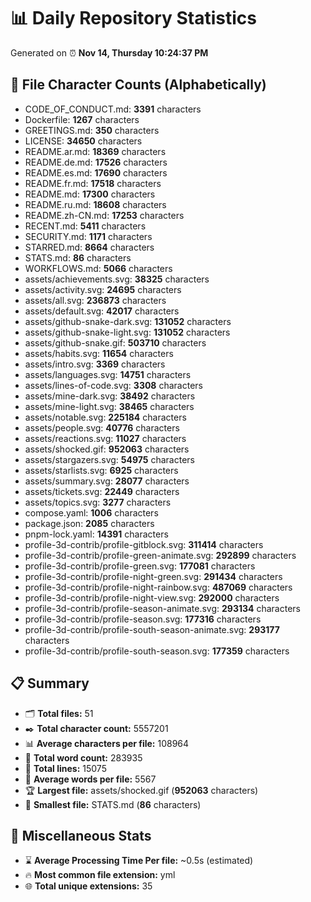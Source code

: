 # 📊 Daily Repository Statistics
Generated on ⏰ **Nov 14, Thursday 10:24:37 PM**

## 📂 File Character Counts (Alphabetically)
- CODE_OF_CONDUCT.md: **3391** characters
- Dockerfile: **1267** characters
- GREETINGS.md: **350** characters
- LICENSE: **34650** characters
- README.ar.md: **18369** characters
- README.de.md: **17526** characters
- README.es.md: **17690** characters
- README.fr.md: **17518** characters
- README.md: **17300** characters
- README.ru.md: **18608** characters
- README.zh-CN.md: **17253** characters
- RECENT.md: **5411** characters
- SECURITY.md: **1171** characters
- STARRED.md: **8664** characters
- STATS.md: **86** characters
- WORKFLOWS.md: **5066** characters
- assets/achievements.svg: **38325** characters
- assets/activity.svg: **24695** characters
- assets/all.svg: **236873** characters
- assets/default.svg: **42017** characters
- assets/github-snake-dark.svg: **131052** characters
- assets/github-snake-light.svg: **131052** characters
- assets/github-snake.gif: **503710** characters
- assets/habits.svg: **11654** characters
- assets/intro.svg: **3369** characters
- assets/languages.svg: **14751** characters
- assets/lines-of-code.svg: **3308** characters
- assets/mine-dark.svg: **38492** characters
- assets/mine-light.svg: **38465** characters
- assets/notable.svg: **225184** characters
- assets/people.svg: **40776** characters
- assets/reactions.svg: **11027** characters
- assets/shocked.gif: **952063** characters
- assets/stargazers.svg: **54975** characters
- assets/starlists.svg: **6925** characters
- assets/summary.svg: **28077** characters
- assets/tickets.svg: **22449** characters
- assets/topics.svg: **3277** characters
- compose.yaml: **1006** characters
- package.json: **2085** characters
- pnpm-lock.yaml: **14391** characters
- profile-3d-contrib/profile-gitblock.svg: **311414** characters
- profile-3d-contrib/profile-green-animate.svg: **292899** characters
- profile-3d-contrib/profile-green.svg: **177081** characters
- profile-3d-contrib/profile-night-green.svg: **291434** characters
- profile-3d-contrib/profile-night-rainbow.svg: **487069** characters
- profile-3d-contrib/profile-night-view.svg: **292000** characters
- profile-3d-contrib/profile-season-animate.svg: **293134** characters
- profile-3d-contrib/profile-season.svg: **177316** characters
- profile-3d-contrib/profile-south-season-animate.svg: **293177** characters
- profile-3d-contrib/profile-south-season.svg: **177359** characters

## 📋 Summary
- 🗂️ **Total files:** 51
- ✒️ **Total character count:** 5557201
- 📊 **Average characters per file:** 108964
- 📝 **Total word count:** 283935
- 🧾 **Total lines:** 15075
- 📐 **Average words per file:** 5567
- 🏆 **Largest file:** assets/shocked.gif (**952063** characters)
- 🥉 **Smallest file:** STATS.md (**86** characters)

## 🌟 Miscellaneous Stats
- ⌛ **Average Processing Time Per file:** ~0.5s (estimated)
- 🔥 **Most common file extension:** yml
- 🌐 **Total unique extensions:** 35
